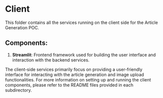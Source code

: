 # Client

This folder contains all the services running on the client side for the Article Generation POC.

## Components:
1. **Streamlit**: Frontend framework used for building the user interface and interaction with the backend services.

The client-side services primarily focus on providing a user-friendly interface for interacting with the article generation and image upload functionalities. For more information on setting up and running the client components, please refer to the README files provided in each subdirectory.
